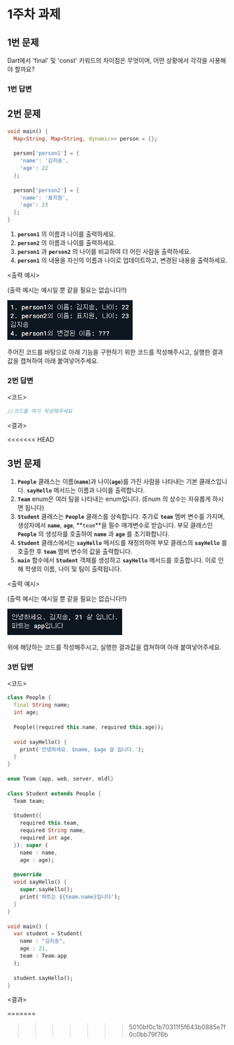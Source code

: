 # 1주차 과제

## 1번 문제

Dart에서 'final' 및 'const' 키워드의 차이점은 무엇이며, 어떤 상황에서 각각을 사용해야 할까요?

### 1번 답변

<!-- 여기 작성하시면 됩니다!-->

## 2번 문제

```dart
void main() {
  Map<String, Map<String, dynamic>> person = {};
  
  person['person1'] = {
    'name': '김지송',
    'age': 22
  };
  
  person['person2'] = {
    'name': '표지원',
    'age': 23
  };
}
```
1. **`person1`** 의 이름과 나이를 출력하세요.
2. **`person2`** 의 이름과 나이를 출력하세요.
3. **`person1`** 과 **`person2`** 의 나이를 비교하여 더 어린 사람을 출력하세요.
4. **`person1`** 의 내용을 자신의 이름과 나이로 업데이트하고, 변경된 내용을 출력하세요.

<출력 예시>

(출력 예시는 예시일 뿐 같을 필요는 없습니다!!)

![Alt text](<스크린샷 2023-09-05 190928.png>)

주어진 코드를 바탕으로 아래 기능을 구현하기 위한 코드를 작성해주시고, 실행한 결과값을 캡쳐하여 아래 붙여넣어주세요.


### 2번 답변

<코드>
```dart
//코드를 여기 작성해주세요
```
<결과>
<!-- 캡쳐본을 여기에 넣어주세요 -->
<<<<<<< HEAD

## 3번 문제

1. **`People`** 클래스는 이름(**`name`**)과 나이(**`age`**)를 가진 사람을 나타내는 기본 클래스입니다. **`sayHello`** 메서드는 이름과 나이를 출력합니다.
2. **`Team`** enum은 여러 팀을 나타내는 enum입니다. (Enum 의 상수는 자유롭게 하시면 됩니다)
3. **`Student`** 클래스는 **`People`** 클래스를 상속합니다. 추가로 **`team`** 멤버 변수를 가지며, 생성자에서 **`name`**, **`age`**, **`team`**을 필수 매개변수로 받습니다. 부모 클래스인 **`People`** 의 생성자를 호출하여 **`name`** 과 **`age`** 를 초기화합니다.
4. **`Student`** 클래스에서는 **`sayHello`** 메서드를 재정의하여 부모 클래스의 **`sayHello`** 를 호출한 후 **`team`** 멤버 변수의 값을 출력합니다.
5. **`main`** 함수에서 **`Student`** 객체를 생성하고 **`sayHello`** 메서드를 호출합니다. 이로 인해 학생의 이름, 나이 및 팀이 출력됩니다.

<출력 예시>

(출력 예시는 예시일 뿐 같을 필요는 없습니다!!)

![Alt text](<스크린샷 2023-09-05 164922.png>)

위에 해당하는 코드를 작성해주시고, 실행한 결과값을 캡쳐하여 아래 붙여넣어주세요.


### 3번 답변

<코드>
```dart
class People {
  final String name;
  int age;
  
  People({required this.name, required this.age});
  
  void sayHello() {
    print('안녕하세요. $name, $age 살 입니다.');
  }
}

enum Team {app, web, server, mldl}

class Student extends People {
  Team team;
  
  Student({
    required this.team,
    required String name,
    required int age,
  }): super (
    name : name,
    age : age);
  
  @override
  void sayHello() {
    super.sayHello();
    print('파트는 ${team.name}입니다');
  }
}

void main() {
  var student = Student(
    name : "김지송",
    age : 21,
    team : Team.app
  );
    
  student.sayHello();
}
```
<결과>
<!-- 캡쳐본을 여기에 넣어주세요 -->
=======
>>>>>>> 5010bf0c1b70311f5f643b0885e7f0c0bb79f76b
